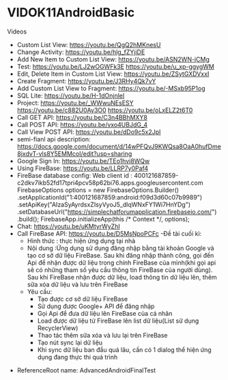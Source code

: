 # VIDOK11AndroidBasic
Videos
- Custom List View: https://youtu.be/QgQ2hMKnesU
- Change Activity: https://youtu.be/hlg_fZYjiDE
- Add New Item to Custom List View: https://youtu.be/ASN2WN-jCMg
- Test: https://youtu.be/LJ2wOGWFk3E https://youtu.be/u_xp-ggygWM
- Edit, Delete Item in Custom List View: https://youtu.be/ZSytGXDVxxI
- Create Fragment: https://youtu.be/J3RHy4Qk7vY
- Add Custom List View to Fragment: https://youtu.be/-MSxb95P1og
- SQL Lite: https://youtu.be/H-1dOnjnleI
- Project: https://youtu.be/_WWwuNEsESY https://youtu.be/c882U0Ay3O0 https://youtu.be/oLxELZ2t6T0
- Call GET API: https://youtu.be/C3n4BBhMXY8
- Call POST API: https://youtu.be/vxo4UBJdG_4
- Call View POST API: https://youtu.be/dDo9c5x2JpI
- semi-fianl api description: https://docs.google.com/document/d/14wPFQvJ9KWQsa8OaA0hufDme8jxdvT-vls8Y5EMMcoI/edit?usp=sharing
- Google Sign In: https://youtu.be/TEo1hvi8WQw
- Using FireBase: https://youtu.be/LLRP7y0Paf4
- FireBase database config:
  Web client id : 400121687859-c2dkv7ikb52fd17tpri4pcv58p62bi76.apps.googleusercontent.com
 FirebaseOptions options = new FirebaseOptions.Builder()
                .setApplicationId("1:400121687859:android:f09d3d60c07b9989")
                .setApiKey("AIzaSyAyrdsxZIsyVyoJ5_dlqWNxFY1Wi7HnYDg")
                .setDatabaseUrl("https://simplechatforumapplication.firebaseio.com/")
                .build();
        FirebaseApp.initializeApp(this /* Context */, options);
- Chat: https://youtu.be/uKMtyrWyZhI
- Call FireBase API: https://youtu.be/D5MsNpoPCFc
-Đề tài cuối kì:
  - Hình thức : thực hiện ứng dụng tại nhà
  - Nội dung :Ứng dụng sử dụng đăng nhập bằng tài khoản Google và tạo cơ sở dữ liệu FireBase. Sau khi đăng nhập thành công, gọi đến Api để nhận được dữ liệu trong chính FireBase của mình(khi gọi api sẽ có những tham số yêu cầu thông tin FireBase của người dùng). Sau khi FireBase nhận được dữ liệu, load thông tin dữ liệu lên, thêm sữa xóa dữ liệu và lưu trên FireBase
  - Yêu cầu:
    + Tạo được cơ sở dữ liệu FireBase
    + Sử dụng được Google+ API để đăng nhập
    + Gọi Api để đưa dữ liệu lên FireBase của cá nhân
    + Load được dữ liệu từ FireBase lên list dữ liệu(List sữ dụng RecyclerView)
    + Thao tác thêm sữa xóa và lưu lại trên FireBase
    + Tạo nút sync lại dữ liệu
    + Khi sync dữ liệu ban đầu quá lâu, cần có 1 dialog thể hiện ứng dụng đang thực thi quá trình
* ReferenceRoot name: AdvancedAndroidFinalTest
